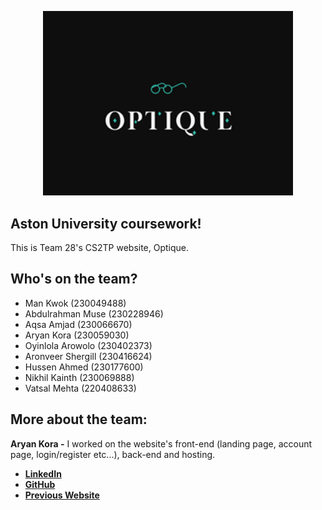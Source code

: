 <p align="center"><a href="https://cs2team28.cs2410-web01pvm.aston.ac.uk/" target="_blank"><img src="public/Images/logo.png" width="400" alt="optique Logo"></a></p>

## Aston University coursework!

This is Team 28's CS2TP website, Optique.

## Who's on the team?

-   Man Kwok (230049488)
-   Abdulrahman Muse (230228946)
-   Aqsa Amjad (230066670)
-   Aryan Kora (230059030)
-   Oyinlola Arowolo (230402373)
-   Aronveer Shergill (230416624)
-   Hussen Ahmed (230177600)
-   Nikhil Kainth (230069888)
-   Vatsal Mehta (220408633)

## More about the team:

**Aryan Kora -** I worked on the website's front-end (landing page, account page, login/register etc...), back-end and hosting.

-   **[LinkedIn](https://www.linkedin.com/in/aryan-kora/)**
-   **[GitHub](https://github.com/Aryboy240)**
-   **[Previous Website](https://littledessertshop.netlify.app/)**
